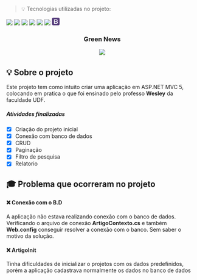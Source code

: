 > 💡 Tecnologias utilizadas no projeto:

<code><img height="20" src="https://img.icons8.com/color/452/visual-studio.png"></code>
<code><img height="20" src="https://docs.microsoft.com/pt-br/windows/images/csharp-logo.png"></code>
<code><img height="20" src="https://qwertyseo.com/wp-content/uploads/2017/05/67e4dee31014593770dfcd064e9faf24a982881c.png"></code>
<code><img height="20" src="https://upload.wikimedia.org/wikipedia/commons/thumb/9/97/Sqlite-square-icon.svg/1200px-Sqlite-square-icon.svg.png"></code>
<code><img height="20" src="https://user-images.githubusercontent.com/30186107/29488525-f55a69d0-84da-11e7-8a39-5476f663b5eb.png"></code>
<code><img height="20" src="https://flanp.com/images/jquery-logo.png"></code>
<code><img height="20" src="https://raw.githubusercontent.com/github/explore/80688e429a7d4ef2fca1e82350fe8e3517d3494d/topics/bootstrap/bootstrap.png"></code>

<div align="center">
    <h3>Green News</h3>
    <img  src="https://cdn.discordapp.com/attachments/384754969800212480/774011200199196683/unknown.png">
</div>


## 💡 Sobre o projeto

Este projeto tem como intuito criar uma aplicação em ASP.NET MVC 5, colocando em pratica o que foi ensinado pelo professo **Wesley** da faculdade UDF.


##### Atividades finalizadas

- [x] Criação do projeto inicial  
- [x] Conexão com banco de dados  
- [x] CRUD
- [x] Paginação
- [x] Filtro de pesquisa
- [x] Relatorio  

## :mortar_board: Problema que ocorreram no projeto
#### :x: Conexão com o B.D
A aplicação não estava realizando conexão com o banco de dados. Verificando o arquivo de conexão **ArtigoContexto.cs** e também **Web.config** conseguir resolver a conexão com o banco. Sem saber o motivo da solução. 

#### :x: ArtigoInit
Tinha dificuldades de inicializar o projetos com os dados predefinidos, porém a aplicação cadastrava normalmente os dados no banco de dados
